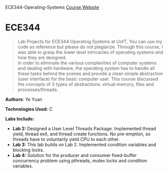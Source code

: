 ECE344-Operating-Systems
<a href="http://www.eecg.toronto.edu/~ashvin/courses/ece344/current/">Course Website </a>

# ECE344
>Lab Projects for ECE344 Operating Systems at UofT, You can use my code as reference but please do not plagiarize.
Through this course, I was able to grasp the lower level intricacies of operating systems and how they are designed.  
In order to eliminate the various complexities of computer systems and dealing with hardware, the operating system has to handle all these tasks behind the scenes and provide a clean simple abstraction (user interface) for the basic computer user. This course discussed the concepts of 3 types of abstractions: virtual memory, files and processes/threads.

**Authors**: Ye Yuan

**Technologies Used:** C

**Labs Include:**

  - **Lab 2:** Designed a User Level Threads Package. Implemented thread yield, thread exit, and thread create functions. 
      No pre-emption, so threads have to voluntarily yield CPU to each other.
  - **Lab 3:** This lab builds on Lab 2. Implemented condition variables and blocking locks. 
  - **Lab 4:** Solution for the producer and consumer fixed-buffer concurrency problem using pthreads, 
mutex locks and condition variables.

